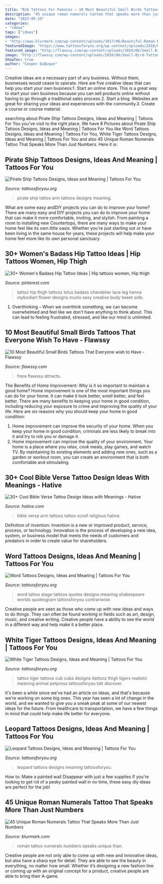 ```yaml
---
title: "Rib Tattoos For Females ~ 10 Most Beautiful Small Birds Tattoos That Everyone Wish To Have"
description: "45 unique roman numerals tattoo that speaks more than just numbers"
date: "2023-05-19"
categories:
- "ideas"
tags: ["ideas"]
images:
- "http://www.blurmark.com/wp-content/uploads/2017/06/Beautiful-Roman-Numerals-Tattoo.jpg"
featuredImage: "https://www.tattoosforyou.org/wp-content/uploads/2016/05/Pirate-Ship-Arm-Tattoo.jpg"
featured_image: "http://flawssy.com/wp-content/uploads/2016/06/Small-Bird-Tattoo-Designs.jpg"
image: "http://flawssy.com/wp-content/uploads/2016/06/Small-Bird-Tattoo-Designs.jpg"
ShowToc: true
author: "Cooper DuBuque"
---
```



Creative ideas are a necessary part of any business. Without them, businesses would cease to operate. Here are five creative ideas that can help you start your own business:1. Start an online store. This is a great way to start your own business because you can sell products online without having to go through a traditional sales process.2. Start a blog. Websites are great for sharing your ideas and experiences with the community.3. Create a course or course material.

	

		
searching about Pirate Ship Tattoos Designs, Ideas and Meaning | Tattoos For You you've visit to the right place. We have 8 Pictures about Pirate Ship Tattoos Designs, Ideas and Meaning | Tattoos For You like Word Tattoos Designs, Ideas and Meaning | Tattoos For You, White Tiger Tattoos Designs, Ideas and Meaning | Tattoos For You and also 45 Unique Roman Numerals Tattoo That Speaks More Than Just Numbers. Here it is:
		
    
## Pirate Ship Tattoos Designs, Ideas And Meaning | Tattoos For You

<img loading=lazy src="https://www.tattoosforyou.org/wp-content/uploads/2016/05/Pirate-Ship-Arm-Tattoo.jpg" onerror="this.onerror=null;this.src='https://tse1.mm.bing.net/th?id=OIP.OfGwnzfzGvgJ1JCMqJzh6AHaLI&amp;pid=15.1';" alt="Pirate Ship Tattoos Designs, Ideas and Meaning | Tattoos For You">

_Source: tattoosforyou.org_

>pirate ship tattoo arm tattoos designs meaning. 

	

What are some easy andDIY projects you can do to improve your home?
There are many easy and DIY projects you can do to improve your home that can make it more comfortable, inviting, and stylish. From painting a room to installing new Countertops, there are many ways to make your home feel like its own little oasis. Whether you're just starting out or have been living in the same house for years, these projects will help make your home feel more like its own personal sanctuary.

    
## 30+ Women&#039;s Badass Hip Tattoo Ideas | Hip Tattoos Women, Hip Thigh

<img loading=lazy src="https://i.pinimg.com/736x/6a/f3/4f/6af34f4cdc1540da7e733c2d56df2ebf.jpg" onerror="this.onerror=null;this.src='https://tse1.mm.bing.net/th?id=OIP.bHy4HVK5cOmpXgENeIG53wHaML&amp;pid=15.1';" alt="30+ Women&#039;s Badass Hip Tattoo Ideas | Hip tattoos women, Hip thigh">

_Source: pinterest.com_

>tattoo hip thigh tattoos lotus badass chandelier lace leg henna mybodiart flower designs muslo sexy creative body tweet side. 

	

1) Overthinking – When we overthink something, we can become overwhelmed and feel like we don't have anything to think about. This can lead to feeling frustrated, stressed, and like our mind is unlimited.

    
## 10 Most Beautiful Small Birds Tattoos That Everyone Wish To Have - Flawssy

<img loading=lazy src="http://flawssy.com/wp-content/uploads/2016/06/Small-Bird-Tattoo-Designs.jpg" onerror="this.onerror=null;this.src='https://tse4.mm.bing.net/th?id=OIP.724m0R08CHVybeMsakUkFwHaJ4&amp;pid=15.1';" alt="10 Most Beautiful Small Birds Tattoos That Everyone wish to Have - Flawssy">

_Source: flawssy.com_

>frere flawssy attracts. 

	

The Benefits of Home Improvement: Why is it so important to maintain a good home?
Home improvement is one of the most important things you can do for your home. It can make it look better, smell better, and feel better. There are many benefits to keeping your home in good condition, including reducing your exposure to crime and improving the quality of your life. Here are six reasons why you should keep your home in good condition: 
1. Home improvement can improve the security of your home. When you keep your home in good condition, criminals are less likely to break into it and try to rob you or damage it. 
2. Home improvement can improve the quality of your environment. Your home is a place where you relax, cook meals, play games, and watch TV. By maintaining its existing elements and adding new ones, such as a garden or workout room, you can create an environment that is both comfortable and stimulating. 

    
## 30+ Cool Bible Verse Tattoo Design Ideas With Meanings - Hative

<img loading=lazy src="https://hative.com/wp-content/uploads/2014/03/bible-verse-tattoos/30-religious-scroll-on-arm.jpg" onerror="this.onerror=null;this.src='https://tse1.mm.bing.net/th?id=OIP.Oj4nJUaBo_4VVH_9sbSkHQHaJ4&amp;pid=15.1';" alt="30+ Cool Bible Verse Tattoo Design Ideas with Meanings - Hative">

_Source: hative.com_

>bible verse arm tattoos tattoo scroll religious hative. 

	

Definition of invention:
Invention is a new or improved product, service, process, or technology. Innovation is the process of developing a new idea, system, or business model that meets the needs of customers and predators in order to create value for shareholders.

    
## Word Tattoos Designs, Ideas And Meaning | Tattoos For You

<img loading=lazy src="http://www.tattoosforyou.org/wp-content/uploads/2013/09/Word-Tattoo.jpg" onerror="this.onerror=null;this.src='https://tse2.mm.bing.net/th?id=OIP.EEPehCY6HTJzhN2eJMO9oQHaJ4&amp;pid=15.1';" alt="Word Tattoos Designs, Ideas and Meaning | Tattoos For You">

_Source: tattoosforyou.org_

>word tattoo stage tattoos quotes designs meaning shakespeare worlds quotesgram tattoosforyou contrariwise. 

	

Creative people are seen as those who come up with new ideas and ways to do things. They can often be found working in fields such as art, design, music, and creative writing. Creative people have a ability to see the world in a different way and help make it a better place.

    
## White Tiger Tattoos Designs, Ideas And Meaning | Tattoos For You

<img loading=lazy src="https://www.tattoosforyou.org/wp-content/uploads/2016/03/White-Tiger-Tattoos-for-Girls.jpg" onerror="this.onerror=null;this.src='https://tse1.mm.bing.net/th?id=OIP.ZDZUFDW6akgsjM4Ovb2AzgHaLE&amp;pid=15.1';" alt="White Tiger Tattoos Designs, Ideas and Meaning | Tattoos For You">

_Source: tattoosforyou.org_

>tattoo tiger tattoos cub cubs designs itattooz thigh tigers realistic meaning animal petpress tattoosforyou tatt discover. 

	

It's been a while since we've had an article on ideas, and that's because we're working on some big ones. This year has seen a lot of change in the world, and we wanted to give you a sneak peak at some of our newest ideas for the future. From healthcare to transportation, we have a few things in mind that could help make life better for everyone.

    
## Leopard Tattoos Designs, Ideas And Meaning | Tattoos For You

<img loading=lazy src="https://www.tattoosforyou.org/wp-content/uploads/2013/11/Leopard-Tattoos-Designs.jpg" onerror="this.onerror=null;this.src='https://tse3.mm.bing.net/th?id=OIP.pN0uiXtk8dsbZGVlIg0lnwHaJ4&amp;pid=15.1';" alt="Leopard Tattoos Designs, Ideas and Meaning | Tattoos For You">

_Source: tattoosforyou.org_

>leopard tattoos designs meaning tattoosforyou. 

	

How to: Make a painted wall Disappear with just a few supplies
If you're looking to get rid of a pesky painted wall in no time, these easy diy ideas are perfect for the job!

    
## 45 Unique Roman Numerals Tattoo That Speaks More Than Just Numbers

<img loading=lazy src="http://www.blurmark.com/wp-content/uploads/2017/06/Beautiful-Roman-Numerals-Tattoo.jpg" onerror="this.onerror=null;this.src='https://tse3.mm.bing.net/th?id=OIP.tLi8qGr2FNGcBt4T5wPKKAHaFj&amp;pid=15.1';" alt="45 Unique Roman Numerals Tattoo That Speaks More Than Just Numbers">

_Source: blurmark.com_

>roman tattoo numerals numbers speaks unique than. 

	

Creative people are not only able to come up with new and innovative ideas, but also have a sharp eye for detail. They are able to see the beauty in everything, no matter how small. Whether it’s designing a new fashion line or coming up with an original concept for a product, creative people are able to bring their A-game.

